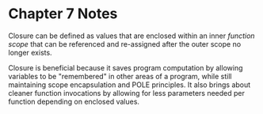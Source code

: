 # Chapter 7 Notes

Closure can be defined as values that are enclosed within an inner _function scope_ that can be referenced and re-assigned after the outer scope no longer exists.

Closure is beneficial because it saves program computation by allowing variables to be "remembered" in other areas of a program, while still maintaining scope encapsulation and POLE principles. It also brings about cleaner function invocations by allowing for less parameters needed per function depending on enclosed values.